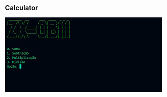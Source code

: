 ## Calculator
![Imagem 1](https://github.com/zx-0b111/Calculator-Python/blob/main/captura.png?raw=true)
